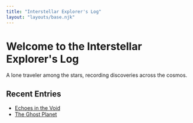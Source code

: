 ```yaml
---
title: "Interstellar Explorer's Log"
layout: "layouts/base.njk"
---
```


# Welcome to the Interstellar Explorer's Log

A lone traveler among the stars, recording discoveries across the cosmos.

## Recent Entries
- [Echoes in the Void](/blog/entry1/)
- [The Ghost Planet](/blog/entry2/)
